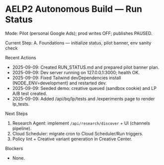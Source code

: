 # AELP2 Autonomous Build — Run Status

Mode: Pilot (personal Google Ads); prod writes OFF; publishes PAUSED.

Current Step: A. Foundations — initialize status, pilot banner, env sanity check

Recent Actions
- 2025-09-09: Created RUN_STATUS.md and prepared pilot banner plan.
- 2025-09-09: Dev server running on 127.0.0.1:3000; health OK.
- 2025-09-09: Fixed Tailwind devDependencies install (NODE_ENV=development) and restarted dev.
- 2025-09-09: Seeded demo: creative queued (sandbox cookie) and LP A/B test created.
- 2025-09-09: Added /api/bq/lp/tests and /experiments page to render lp_tests.

Next Steps
1) Research Agent: implement `/api/research/discover` + UI (channels pipeline).
2) Cloud Scheduler: migrate cron to Cloud Scheduler/Run triggers.
3) Policy lint + Creative variant generation in Creative Center.

Blockers
- None.
